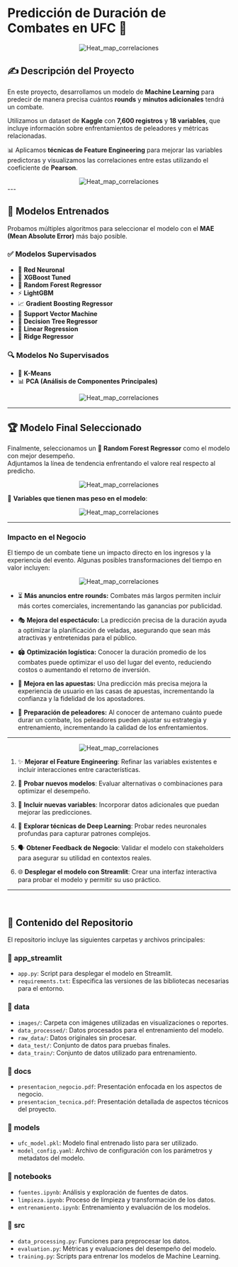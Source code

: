 #  **Predicción de Duración de Combates en UFC 🥋**

<div style="text-align: center;">
  <img src="data/images/Ilia_vs_Max.png" alt="Heat_map_correlaciones" />
</div>

## ✍️ **Descripción del Proyecto**

En este proyecto, desarrollamos un modelo de **Machine Learning** para predecir de manera precisa cuántos **rounds** y **minutos adicionales** tendrá un combate.  

Utilizamos un dataset de **Kaggle** con **7,600 registros** y **18 variables**, que incluye información sobre enfrentamientos de peleadores y métricas relacionadas.  

📊 Aplicamos **técnicas de Feature Engineering** para mejorar las variables predictoras y visualizamos las correlaciones entre estas utilizando el coeficiente de **Pearson**.

<div style="text-align: center;">
  <img src="data/images/heatmap_sin_fondo.png" alt="Heat_map_correlaciones" />
</div>
---

## 🚀 **Modelos Entrenados**

Probamos múltiples algoritmos para seleccionar el modelo con el **MAE (Mean Absolute Error)** más bajo posible.  

### ✅ **Modelos Supervisados**
- 🤖 **Red Neuronal**  
- 🌟 **XGBoost Tuned**  
- 🌳 **Random Forest Regressor**  
- ⚡ **LightGBM**  
- 📈 **Gradient Boosting Regressor**  
- 🧠 **Support Vector Machine**  
- 🌲 **Decision Tree Regressor**  
- 🧮 **Linear Regression**  
- 🔗 **Ridge Regressor**

### 🔍 **Modelos No Supervisados**
- 🔗 **K-Means**  
- 📊 **PCA (Análisis de Componentes Principales)**

<div style="text-align: center;">
  <img src="data/images/comparaciones_mae.png" alt="Heat_map_correlaciones" />
</div>

---

## 🏆 **Modelo Final Seleccionado**  
Finalmente, seleccionamos un 🌳 **Random Forest Regressor** como el modelo con mejor desempeño.  
Adjuntamos la línea de tendencia enfrentando el valore real respecto al predicho.

<div style="text-align: center;">
  <img src="data/images/prediccion_modelo.png" alt="Heat_map_correlaciones" />
</div>

📌 **Variables que tienen mas peso en el modelo**:  

<div style="text-align: center;">
  <img src="data/images/feature_importance.png" alt="Heat_map_correlaciones" />
</div>


---
  
### **Impacto en el Negocio**
El tiempo de un combate tiene un impacto directo en los ingresos y la experiencia del evento. Algunas posibles transformaciones del tiempo en valor incluyen:  

<div style="text-align: center;">
  <img src="data/images/Time_is_gold.png" alt="Heat_map_correlaciones" />
</div>

- ⏳ **Más anuncios entre rounds:** Combates más largos permiten incluir más cortes comerciales, incrementando las ganancias por publicidad.  

- 🎭 **Mejora del espectáculo:** La predicción precisa de la duración ayuda a optimizar la planificación de veladas, asegurando que sean más atractivas y entretenidas para el público.  

- 🏟️ **Optimización logística:** Conocer la duración promedio de los combates puede optimizar el uso del lugar del evento, reduciendo costos o aumentando el retorno de inversión.  

- 🎲 **Mejora en las apuestas:** Una predicción más precisa mejora la experiencia de usuario en las casas de apuestas, incrementando la confianza y la fidelidad de los apostadores.  

- 🥊 **Preparación de peleadores:** Al conocer de antemano cuánto puede durar un combate, los peleadores pueden ajustar su estrategia y entrenamiento, incrementando la calidad de los enfrentamientos.  



---



<div style="text-align: center;">
  <img src="data/images/next.jpg" alt="Heat_map_correlaciones" />
</div>

1. ✨ **Mejorar el Feature Engineering**: Refinar las variables existentes e incluir interacciones entre características.  

2. 🧪 **Probar nuevos modelos**: Evaluar alternativas o combinaciones para optimizar el desempeño. 

3. 🔄 **Incluir nuevas variables**: Incorporar datos adicionales que puedan mejorar las predicciones. 

4. 🤖 **Explorar técnicas de Deep Learning**: Probar redes neuronales profundas para capturar patrones complejos.  

5. 🗣️ **Obtener Feedback de Negocio**: Validar el modelo con stakeholders para asegurar su utilidad en contextos reales.  

6. 🌐 **Desplegar el modelo con Streamlit**: Crear una interfaz interactiva para probar el modelo y permitir su uso práctico.

---
&nbsp;

## 📂 **Contenido del Repositorio**

El repositorio incluye las siguientes carpetas y archivos principales:  

### 📁 **app_streamlit**  
- `app.py`: Script para desplegar el modelo en Streamlit.  
- `requirements.txt`: Especifica las versiones de las bibliotecas necesarias para el entorno.  

### 📁 **data**  
- `images/`: Carpeta con imágenes utilizadas en visualizaciones o reportes.  
- `data_processed/`: Datos procesados para el entrenamiento del modelo.  
- `raw_data/`: Datos originales sin procesar.  
- `data_test/`: Conjunto de datos para pruebas finales.  
- `data_train/`: Conjunto de datos utilizado para entrenamiento.  

### 📁 **docs**  
- `presentacion_negocio.pdf`: Presentación enfocada en los aspectos de negocio.  
- `presentacion_tecnica.pdf`: Presentación detallada de aspectos técnicos del proyecto.  

### 📁 **models**  
- `ufc_model.pkl`: Modelo final entrenado listo para ser utilizado.  
- `model_config.yaml`: Archivo de configuración con los parámetros y metadatos del modelo.  

### 📁 **notebooks**  
- `fuentes.ipynb`: Análisis y exploración de fuentes de datos.  
- `limpieza.ipynb`: Proceso de limpieza y transformación de los datos.  
- `entrenamiento.ipynb`: Entrenamiento y evaluación de los modelos.  

### 📁 **src**  
- `data_processing.py`: Funciones para preprocesar los datos.  
- `evaluation.py`: Métricas y evaluaciones del desempeño del modelo.  
- `training.py`: Scripts para entrenar los modelos de Machine Learning.  

